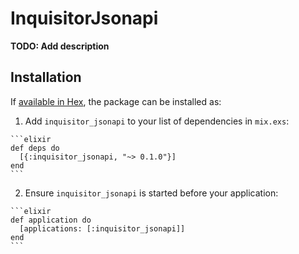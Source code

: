 # InquisitorJsonapi

**TODO: Add description**

## Installation

If [available in Hex](https://hex.pm/docs/publish), the package can be installed as:

  1. Add `inquisitor_jsonapi` to your list of dependencies in `mix.exs`:

    ```elixir
    def deps do
      [{:inquisitor_jsonapi, "~> 0.1.0"}]
    end
    ```

  2. Ensure `inquisitor_jsonapi` is started before your application:

    ```elixir
    def application do
      [applications: [:inquisitor_jsonapi]]
    end
    ```

